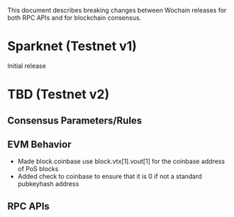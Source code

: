 This document describes breaking changes between Wochain releases for both RPC APIs and for blockchain consensus.

# Sparknet (Testnet v1)

Initial release

# TBD (Testnet v2)

## Consensus Parameters/Rules

## EVM Behavior

* Made block.coinbase use block.vtx[1].vout[1] for the coinbase address of PoS blocks
* Added check to coinbase to ensure that it is 0 if not a standard pubkeyhash address

## RPC APIs

